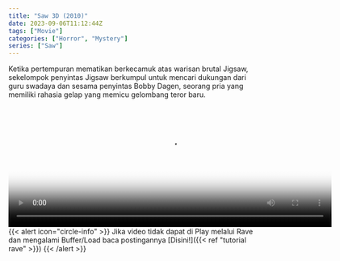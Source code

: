 ```yaml
---
title: "Saw 3D (2010)"
date: 2023-09-06T11:12:44Z
tags: ["Movie"]
categories: ["Horror", "Mystery"]
series: ["Saw"]
---
```


Ketika pertempuran mematikan berkecamuk atas warisan brutal Jigsaw, sekelompok penyintas Jigsaw berkumpul untuk mencari dukungan dari guru swadaya dan sesama penyintas Bobby Dagen, seorang pria yang memiliki rahasia gelap yang memicu gelombang teror baru.

<video id="video-2" 
class="art-preview lazy video-js vjs-default-skin vjs-big-play-centered" 
controls preload="auto" 
width="640" 
height="240" 
poster="https://www.themoviedb.org/t/p/original/gOkm5caF13XytenLS2UZ3vhlnmY.jpg" 
data-setup='{ "example_option": true, "width": "auto", "height": "auto", "techOrder": ["html5","flash"] }' 
onseeked="true"> <source src="https://kp3d-my.sharepoint.com/personal/ryoo_kp3d_onmicrosoft_com/_layouts/15/download.aspx?share=EY_Icz97lrFDth3TjvM9cyYBZ3s8832YRPUdZxTPwFZeZQ" type='video/mp4'>
</video>
<br>
{{< alert icon="circle-info" >}}
Jika video tidak dapat di Play melalui Rave dan mengalami Buffer/Load baca postingannya [Disini!]({{< ref "tutorial rave" >}})
{{< /alert >}}
